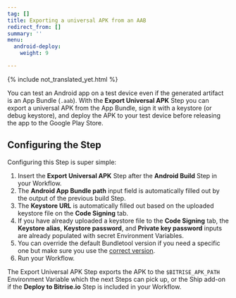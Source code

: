 ```yaml
---
tag: []
title: Exporting a universal APK from an AAB
redirect_from: []
summary: ''
menu:
  android-deploy:
    weight: 9

---
```

{% include not_translated_yet.html %}

You can test an Android app on a test device even if the generated artifact is an App Bundle (`.aab`). With the **Export Universal APK** Step you can export a universal APK from the App Bundle, sign it with a keystore (or debug keystore), and deploy the APK to your test device before releasing the app to the Google Play Store.

## Configuring the Step

Configuring this Step is super simple:

1. Insert the **Export Universal APK** Step after the **Android Build** Step in your Workflow.
2. The **Android App Bundle path** input field is automatically filled out by the output of the previous build Step.
3. The **Keystore URL** is automatically filled out based on the uploaded keystore file on the **Code Signing** tab.
4. If you have already uploaded a keystore file to the **Code Signing** tab, the **Keystore alias**, **Keystore password**, and **Private key password** inputs are already populated with secret Environment Variables.
5. You can override the default Bundletool version if you need a specific one but make sure you use the [correct version](https://github.com/google/bundletool/releases "https://github.com/google/bundletool/releases").
6. Run your Workflow.

The Export Universal APK Step exports the APK to the `$BITRISE_APK_PATH` Environment Variable which the next Steps can pick up, or the Ship add-on if the **Deploy to Bitrise.io** Step is included in your Workflow.